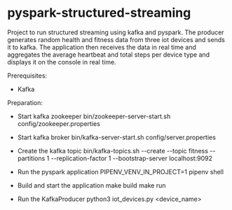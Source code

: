 # pyspark-structured-streaming
Project to run structured streaming using kafka and pyspark. The producer generates random health and fitness data from three iot devices and sends it to kafka.
The application then receives the data in real time and aggregates the average heartbeat and total steps per device type and displays it on the console in real time. 

Prerequisites:
- Kafka

Preparation:
- Start kafka zookeeper
bin/zookeeper-server-start.sh config/zookeeper.properties

- Start kafka broker
bin/kafka-server-start.sh config/server.properties

- Create the kafka topic
bin/kafka-topics.sh --create --topic fitness --partitions 1 --replication-factor 1 --bootstrap-server localhost:9092

- Run the pyspark application
PIPENV_VENV_IN_PROJECT=1 pipenv shell

- Build and start the application
make build
make run

- Run the KafkaProducer
python3 iot_devices.py <device_name>
